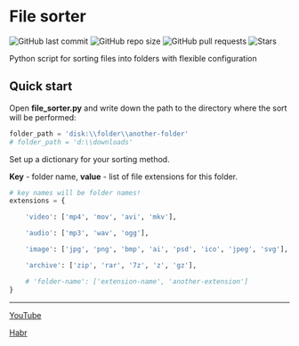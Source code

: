 # File sorter

![GitHub last commit](https://img.shields.io/github/last-commit/lesskop/file-sorter)
![GitHub repo size](https://img.shields.io/github/repo-size/lesskop/file-sorter)
![GitHub pull requests](https://img.shields.io/github/issues-pr/lesskop/file-sorter)
![Stars](https://img.shields.io/github/stars/lesskop/file-sorter?style=social)

Python script for sorting files into folders with flexible configuration

## Quick start

Open **file_sorter.py** and write down the path to the directory where the sort will be performed:

```python
folder_path = 'disk:\\folder\\another-folder'
# folder_path = 'd:\\downloads'
```

Set up a dictionary for your sorting method.

**Key** - folder name, **value** - list of file extensions for this folder.
```python
# key names will be folder names!
extensions = {

    'video': ['mp4', 'mov', 'avi', 'mkv'],

    'audio': ['mp3', 'wav', 'ogg'],

    'image': ['jpg', 'png', 'bmp', 'ai', 'psd', 'ico', 'jpeg', 'svg'],

    'archive': ['zip', 'rar', '7z', 'z', 'gz'],

    # 'folder-name': ['extension-name', 'another-extension']
}
```
***
[YouTube](https://youtu.be/kzVqBtrlr9o)

[Habr](https://habr.com/ru/post/562362/)
